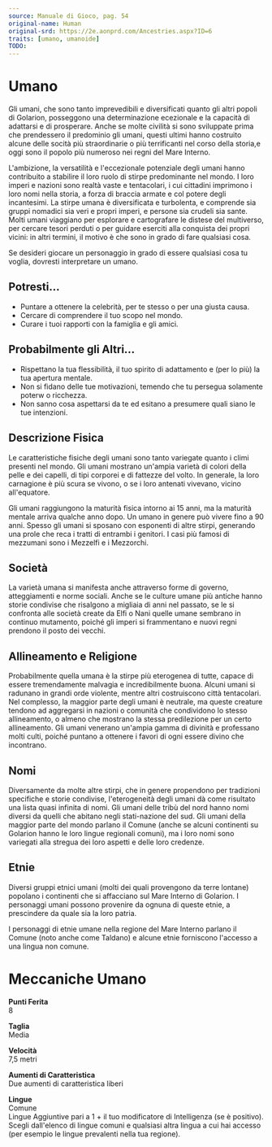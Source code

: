 ```yaml
---
source: Manuale di Gioco, pag. 54
original-name: Human
original-srd: https://2e.aonprd.com/Ancestries.aspx?ID=6
traits: [umano, umanoide]
TODO:
---
```


# Umano

Gli umani, che sono tanto imprevedibili e diversificati quanto gli altri popoli
di Golarion, posseggono una determinazione ecezionale e la capacità di adattarsi
e di prosperare. Anche se molte civilità si sono sviluppate prima che
prendessero il predominio gli umani, questi ultimi hanno costruito alcune delle
socità più straordinarie o più terrificanti nel corso della storia,e oggi sono
il popolo più numeroso nei regni del Mare Interno.

L'ambizione, la versatilità e l'eccezionale potenziale degli umani hanno
contribuito a stabilire il loro ruolo di stirpe predominante nel mondo. I loro
imperi e nazioni sono realtà vaste e tentacolari, i cui cittadini imprimono i
loro nomi nella storia, a forza di braccia armate e col potere degli
incantesimi. La stirpe umana è diversificata e turbolenta, e comprende sia
gruppi nomadici sia veri e propri imperi, e persone sia crudeli sia sante. Molti
umani viaggiano per esplorare e cartografare le distese del multiverso, per
cercare tesori perduti o per guidare eserciti alla conquista dei propri vicini:
in altri termini, il motivo è che sono in grado di fare qualsiasi cosa.

Se desideri giocare un personaggio in grado di essere qualsiasi cosa tu voglia,
dovresti interpretare un umano.

## Potresti...

- Puntare a ottenere la celebrità, per te stesso o per una giusta causa.
- Cercare di comprendere il tuo scopo nel mondo.
- Curare i tuoi rapporti con la famiglia e gli amici.

## Probabilmente gli Altri...

- Rispettano la tua flessibilità, il tuo spirito di adattamento e (per lo più)
  la tua apertura mentale.
- Non si fidano delle tue motivazioni, temendo che tu persegua solamente poterw
  o ricchezza.
- Non sanno cosa aspettarsi da te ed esitano a presumere quali siano le tue
  intenzioni.

## Descrizione Fisica

Le caratteristiche fisiche degli umani sono tanto variegate quanto i climi
presenti nel mondo. Gli umani mostrano un'ampia varietà di colori della pelle e
dei capelli, di tipi corporei e di fattezze del volto. In generale, la loro
carnagione è più scura se vivono, o se i loro antenati vivevano, vicino
all'equatore.

Gli umani raggiungono la maturità fisica intorno ai 15 anni, ma la maturità
mentale arriva qualche anno dopo. Un umano in genere può vivere fino a 90 anni.
Spesso gli umani si sposano con esponenti di altre stirpi, generando una prole
che reca i tratti di entrambi i genitori. I casi più famosi di mezzumani sono i
Mezzelfi e i Mezzorchi.

## Società

La varietà umana si manifesta anche attraverso forme di governo, atteggiamenti e
norme sociali. Anche se le culture umane più antiche hanno storie condivise che
risalgono a migliaia di anni nel passato, se le si confronta alle società create
da Elfi o Nani quelle umane sembrano in continuo mutamento, poiché gli imperi si
frammentano e nuovi regni prendono il posto dei vecchi.

## Allineamento e Religione

Probabilmente quella umana è la stirpe più eterogenea di tutte, capace di essere
tremendamente malvagia e incredibilmente buona. Alcuni umani si radunano in
grandi orde violente, mentre altri costruiscono città tentacolari. Nel
complesso, la maggior parte degli umani è neutrale, ma queste creature tendono
ad aggregarsi in nazioni o comunità che condividono lo stesso allineamento, o
almeno che mostrano la stessa predilezione per un certo allineamento. Gli umani
venerano un'ampia gamma di divinità e professano molti culti, poiché puntano a
ottenere i favori di ogni essere divino che incontrano.

## Nomi

Diversamente da molte altre stirpi, che in genere propendono per tradizioni
specifiche e storie condivise, l'eterogeneità degli umani dà come risultato una
lista quasi infinita di nomi. Gli umani delle tribù del nord hanno nomi diversi
da quelli che abitano negli stati-nazione del sud. Gli umani della maggior parte
del mondo parlano il Comune (anche se alcuni continenti su Golarion hanno le
loro lingue regionali comuni), ma i loro nomi sono variegati alla stregua dei
loro aspetti e delle loro credenze.

## Etnie

Diversi gruppi etnici umani (molti dei quali provengono da terre lontane)
popolano i continenti che si affacciano sul Mare Interno di Golarion. I
personaggi umani possono provenire da ognuna di queste etnie, a prescindere da
quale sia la loro patria.

I personaggi di etnie umane nella regione del Mare Interno parlano il Comune
(noto anche come Taldano) e alcune etnie forniscono l'accesso a una lingua non
comune.

# Meccaniche Umano

**Punti Ferita**  
8

**Taglia**  
Media

**Velocità**  
7,5 metri

**Aumenti di Caratteristica**  
Due aumenti di caratteristica liberi

**Lingue**  
Comune  
Lingue Aggiuntive pari a 1 + il tuo modificatore di Intelligenza (se è
positivo). Scegli dall'elenco di lingue comuni e qualsiasi altra lingua a cui
hai accesso (per esempio le lingue prevalenti nella tua regione).
